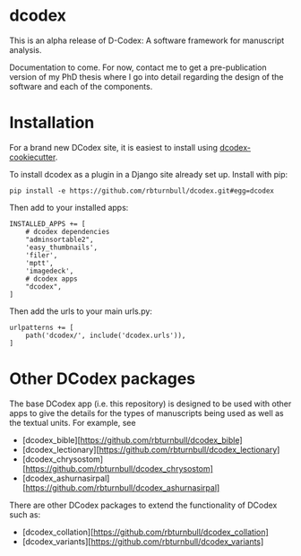 # dcodex


This is an alpha release of D-Codex: A software framework for manuscript analysis.

Documentation to come. For now, contact me to get a pre-publication version of my PhD thesis where I go into detail regarding the design of the software and each of the components.

# Installation

For a brand new DCodex site, it is easiest to install using [dcodex-cookiecutter](https://github.com/rbturnbull/dcodex-cookiecutter).

To install dcodex as a plugin in a Django site already set up. Install with pip:
```
pip install -e https://github.com/rbturnbull/dcodex.git#egg=dcodex
```

Then add to your installed apps:
```
INSTALLED_APPS += [
    # dcodex dependencies
    "adminsortable2",
    'easy_thumbnails',
    'filer',
    'mptt',
    'imagedeck',
    # dcodex apps
    "dcodex",
]
```

Then add the urls to your main urls.py:
```
urlpatterns += [
    path('dcodex/', include('dcodex.urls')),    
]
```

# Other DCodex packages

The base DCodex app (i.e. this repository) is designed to be used with other apps to give the details for the types of manuscripts being used as well as the textual units. For example, see

* [dcodex_bible][https://github.com/rbturnbull/dcodex_bible]
* [dcodex_lectionary][https://github.com/rbturnbull/dcodex_lectionary]
* [dcodex_chrysostom][https://github.com/rbturnbull/dcodex_chrysostom]
* [dcodex_ashurnasirpal][https://github.com/rbturnbull/dcodex_ashurnasirpal]

There are other DCodex packages to extend the functionality of DCodex such as:

* [dcodex_collation][https://github.com/rbturnbull/dcodex_collation]
* [dcodex_variants][https://github.com/rbturnbull/dcodex_variants]

